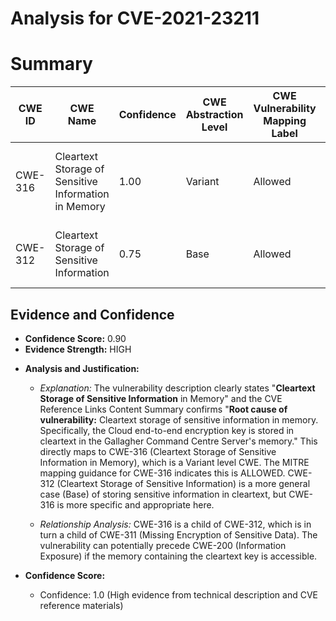 # Analysis for CVE-2021-23211

# Summary
| CWE ID | CWE Name | Confidence | CWE Abstraction Level | CWE Vulnerability Mapping Label | CWE-Vulnerability Mapping Notes |
|---|---|---|---|---|---|
| CWE-316 | Cleartext Storage of Sensitive Information in Memory | 1.00 | Variant | Allowed | Primary CWE. Matches the vulnerability description explicitly. |
| CWE-312 | Cleartext Storage of Sensitive Information | 0.75 | Base | Allowed | Secondary candidate. A more general case of CWE-316. |

## Evidence and Confidence

*   **Confidence Score:** 0.90
*   **Evidence Strength:** HIGH

- **Analysis and Justification:**  
  - *Explanation:* The vulnerability description clearly states "**Cleartext Storage of Sensitive Information** in Memory" and the CVE Reference Links Content Summary confirms "**Root cause of vulnerability:** Cleartext storage of sensitive information in memory. Specifically, the Cloud end-to-end encryption key is stored in cleartext in the Gallagher Command Centre Server's memory." This directly maps to CWE-316 (Cleartext Storage of Sensitive Information in Memory), which is a Variant level CWE. The MITRE mapping guidance for CWE-316 indicates this is ALLOWED. CWE-312 (Cleartext Storage of Sensitive Information) is a more general case (Base) of storing sensitive information in cleartext, but CWE-316 is more specific and appropriate here.
  
  - *Relationship Analysis:* CWE-316 is a child of CWE-312, which is in turn a child of CWE-311 (Missing Encryption of Sensitive Data). The vulnerability can potentially precede CWE-200 (Information Exposure) if the memory containing the cleartext key is accessible.

- **Confidence Score:**  
  - Confidence: 1.0 (High evidence from technical description and CVE reference materials)